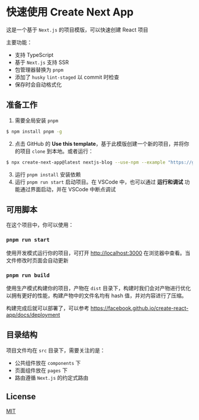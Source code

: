 # 快速使用 Create Next App

这是一个基于 `Next.js` 的项目模版，可以快速创建 React 项目

主要功能：

- 支持 TypeScript
- 基于 `Next.js` 支持 SSR
- 包管理器替换为 `pnpm`
- 添加了 `husky` `lint-staged` 以 commit 时检查
- 保存时会自动格式化

## 准备工作

1. 需要全局安装 `pnpm`

```sh
$ npm install pnpm -g
```

2. 点击 GitHub 的 **Use this template**，基于此模版创建一个新的项目，并将你的项目 `clone` 到本地。或者运行：

```sh
$ npx create-next-app@latest nextjs-blog --use-npm --example "https://github.com/crazyurus/create-next-app"
```

3. 运行 `pnpm install` 安装依赖
4. 运行 `pnpm run start` 启动项目。在 VSCode 中，也可以通过 **运行和调试** 功能通过界面启动，并在 VSCode 中断点调试

## 可用脚本

在这个项目中，你可以使用：

### `pnpm run start`

使用开发模式运行你的项目，可打开 [http://localhost:3000](http://localhost:3000) 在浏览器中查看。当文件修改时页面会自动更新

### `pnpm run build`

使用生产模式构建你的项目，产物在 `dist` 目录下，构建时我们会对产物进行优化以拥有更好的性能，构建产物中的文件名均有 hash 值，并对内容进行了压缩。

构建完成后就可以部署了，可以参考 https://facebook.github.io/create-react-app/docs/deployment

## 目录结构

项目文件均在 `src` 目录下，需要关注的是：

- 公共组件放在 `components` 下
- 页面组件放在 `pages` 下
- 路由遵循 `Next.js` 的约定式路由

## License

[MIT](./LICENSE)
